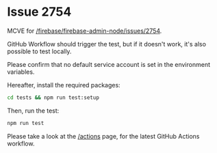 # Issue 2754

MCVE for [/firebase/firebase-admin-node/issues/2754](https://github.com/firebase/firebase-admin-node/issues/2754).

GitHub Workflow should trigger the test, but if it doesn't work, it's also possible to test locally.

Please confirm that no default service account is set in the environment variables.

Hereafter, install the required packages:

```bash
cd tests && npm run test:setup
```

Then, run the test:

```bash
npm run test
```

Please take a look at the [/actions](/actions) page, for the latest GitHub Actions workflow.
